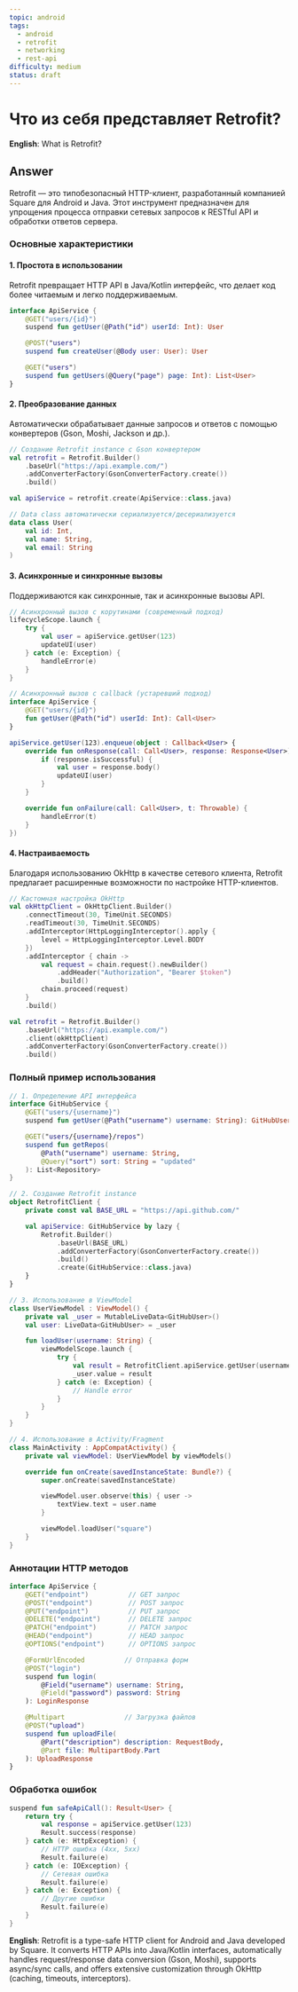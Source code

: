 ```yaml
---
topic: android
tags:
  - android
  - retrofit
  - networking
  - rest-api
difficulty: medium
status: draft
---
```


# Что из себя представляет Retrofit?

**English**: What is Retrofit?

## Answer

Retrofit — это типобезопасный HTTP-клиент, разработанный компанией Square для Android и Java. Этот инструмент предназначен для упрощения процесса отправки сетевых запросов к RESTful API и обработки ответов сервера.

### Основные характеристики

#### 1. Простота в использовании

Retrofit превращает HTTP API в Java/Kotlin интерфейс, что делает код более читаемым и легко поддерживаемым.

```kotlin
interface ApiService {
    @GET("users/{id}")
    suspend fun getUser(@Path("id") userId: Int): User

    @POST("users")
    suspend fun createUser(@Body user: User): User

    @GET("users")
    suspend fun getUsers(@Query("page") page: Int): List<User>
}
```

#### 2. Преобразование данных

Автоматически обрабатывает данные запросов и ответов с помощью конвертеров (Gson, Moshi, Jackson и др.).

```kotlin
// Создание Retrofit instance с Gson конвертером
val retrofit = Retrofit.Builder()
    .baseUrl("https://api.example.com/")
    .addConverterFactory(GsonConverterFactory.create())
    .build()

val apiService = retrofit.create(ApiService::class.java)

// Data class автоматически сериализуется/десериализуется
data class User(
    val id: Int,
    val name: String,
    val email: String
)
```

#### 3. Асинхронные и синхронные вызовы

Поддерживаются как синхронные, так и асинхронные вызовы API.

```kotlin
// Асинхронный вызов с корутинами (современный подход)
lifecycleScope.launch {
    try {
        val user = apiService.getUser(123)
        updateUI(user)
    } catch (e: Exception) {
        handleError(e)
    }
}

// Асинхронный вызов с callback (устаревший подход)
interface ApiService {
    @GET("users/{id}")
    fun getUser(@Path("id") userId: Int): Call<User>
}

apiService.getUser(123).enqueue(object : Callback<User> {
    override fun onResponse(call: Call<User>, response: Response<User>) {
        if (response.isSuccessful) {
            val user = response.body()
            updateUI(user)
        }
    }

    override fun onFailure(call: Call<User>, t: Throwable) {
        handleError(t)
    }
})
```

#### 4. Настраиваемость

Благодаря использованию OkHttp в качестве сетевого клиента, Retrofit предлагает расширенные возможности по настройке HTTP-клиентов.

```kotlin
// Кастомная настройка OkHttp
val okHttpClient = OkHttpClient.Builder()
    .connectTimeout(30, TimeUnit.SECONDS)
    .readTimeout(30, TimeUnit.SECONDS)
    .addInterceptor(HttpLoggingInterceptor().apply {
        level = HttpLoggingInterceptor.Level.BODY
    })
    .addInterceptor { chain ->
        val request = chain.request().newBuilder()
            .addHeader("Authorization", "Bearer $token")
            .build()
        chain.proceed(request)
    }
    .build()

val retrofit = Retrofit.Builder()
    .baseUrl("https://api.example.com/")
    .client(okHttpClient)
    .addConverterFactory(GsonConverterFactory.create())
    .build()
```

### Полный пример использования

```kotlin
// 1. Определение API интерфейса
interface GitHubService {
    @GET("users/{username}")
    suspend fun getUser(@Path("username") username: String): GitHubUser

    @GET("users/{username}/repos")
    suspend fun getRepos(
        @Path("username") username: String,
        @Query("sort") sort: String = "updated"
    ): List<Repository>
}

// 2. Создание Retrofit instance
object RetrofitClient {
    private const val BASE_URL = "https://api.github.com/"

    val apiService: GitHubService by lazy {
        Retrofit.Builder()
            .baseUrl(BASE_URL)
            .addConverterFactory(GsonConverterFactory.create())
            .build()
            .create(GitHubService::class.java)
    }
}

// 3. Использование в ViewModel
class UserViewModel : ViewModel() {
    private val _user = MutableLiveData<GitHubUser>()
    val user: LiveData<GitHubUser> = _user

    fun loadUser(username: String) {
        viewModelScope.launch {
            try {
                val result = RetrofitClient.apiService.getUser(username)
                _user.value = result
            } catch (e: Exception) {
                // Handle error
            }
        }
    }
}

// 4. Использование в Activity/Fragment
class MainActivity : AppCompatActivity() {
    private val viewModel: UserViewModel by viewModels()

    override fun onCreate(savedInstanceState: Bundle?) {
        super.onCreate(savedInstanceState)

        viewModel.user.observe(this) { user ->
            textView.text = user.name
        }

        viewModel.loadUser("square")
    }
}
```

### Аннотации HTTP методов

```kotlin
interface ApiService {
    @GET("endpoint")          // GET запрос
    @POST("endpoint")         // POST запрос
    @PUT("endpoint")          // PUT запрос
    @DELETE("endpoint")       // DELETE запрос
    @PATCH("endpoint")        // PATCH запрос
    @HEAD("endpoint")         // HEAD запрос
    @OPTIONS("endpoint")      // OPTIONS запрос

    @FormUrlEncoded          // Отправка форм
    @POST("login")
    suspend fun login(
        @Field("username") username: String,
        @Field("password") password: String
    ): LoginResponse

    @Multipart               // Загрузка файлов
    @POST("upload")
    suspend fun uploadFile(
        @Part("description") description: RequestBody,
        @Part file: MultipartBody.Part
    ): UploadResponse
}
```

### Обработка ошибок

```kotlin
suspend fun safeApiCall(): Result<User> {
    return try {
        val response = apiService.getUser(123)
        Result.success(response)
    } catch (e: HttpException) {
        // HTTP ошибка (4xx, 5xx)
        Result.failure(e)
    } catch (e: IOException) {
        // Сетевая ошибка
        Result.failure(e)
    } catch (e: Exception) {
        // Другие ошибки
        Result.failure(e)
    }
}
```

**English**: Retrofit is a type-safe HTTP client for Android and Java developed by Square. It converts HTTP APIs into Java/Kotlin interfaces, automatically handles request/response data conversion (Gson, Moshi), supports async/sync calls, and offers extensive customization through OkHttp (caching, timeouts, interceptors).

